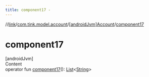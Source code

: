 ```yaml
---
title: component17 -
---
```

//[link](../../index.md)/[com.tink.model.account](../index.md)/[[androidJvm]Account](index.md)/[component17](component17.md)



# component17  
[androidJvm]  
Content  
operator fun [component17](component17.md)(): [List](https://kotlinlang.org/api/latest/jvm/stdlib/kotlin.collections/-list/index.html)<[String](https://kotlinlang.org/api/latest/jvm/stdlib/kotlin/-string/index.html)>  



